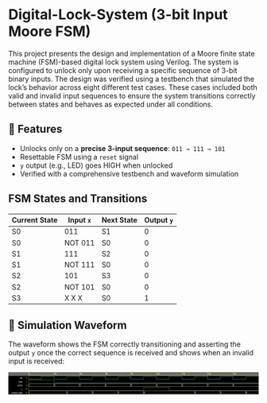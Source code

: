 # Digital-Lock-System (3-bit Input Moore FSM)
This project presents the design and implementation of a Moore finite state machine (FSM)-based digital lock system using Verilog. The system is configured to unlock only upon receiving a specific sequence of 3-bit binary inputs. The design was verified using a testbench that simulated the lock’s behavior across eight different test cases. These cases included both valid and invalid input sequences to ensure the system transitions correctly between states and behaves as expected under all conditions.

## 🔧 Features
- Unlocks only on a **precise 3-input sequence**: `011 → 111 → 101`
- Resettable FSM using a `reset` signal
- `y` output (e.g., LED) goes HIGH when unlocked
- Verified with a comprehensive testbench and waveform simulation

## FSM States and Transitions

| Current State | Input `x` | Next State | Output `y` |
|---------------|--------|------------|---------------|
| S0            | 011    | S1         | 0             |
| S0            | NOT 011| S0         | 0             |
| S1            | 111    | S2         | 0             |
| S1            | NOT 111| S0         | 0             |
| S2            | 101    | S3         | 0             |
| S2            | NOT 101| S0         | 0          
| S3            | X X X  | S0         | 1             | 


## 📸 Simulation Waveform

The waveform shows the FSM correctly transitioning and asserting the output `y` once the correct sequence is received and shows when an invalid input is received:

![ALU Waveform](./waveform.png)
